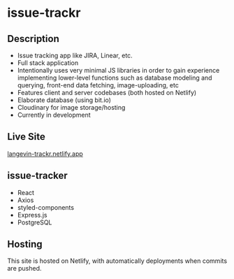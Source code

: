 # issue-trackr

## Description

- Issue tracking app like JIRA, Linear, etc.
- Full stack application
- Intentionally uses very minimal JS libraries in order to gain experience implementing lower-level functions such as database modeling and querying, front-end data fetching, image-uploading, etc
- Features client and server codebases (both hosted on Netlify)
- Elaborate database (using bit.io)
- Cloudinary for image storage/hosting
- Currently in development

## Live Site

[langevin-trackr.netlify.app](https://langevin-trackr.netlify.app/)

## issue-tracker

- React
- Axios
- styled-components
- Express.js
- PostgreSQL

## Hosting

This site is hosted on Netlify, with automatically deployments when commits are pushed.
